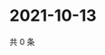 # 2021-10-13

共 0 条

<!-- BEGIN WEIBO -->
<!-- 最后更新时间 Wed Oct 13 2021 21:19:42 GMT+0800 (China Standard Time) -->

<!-- END WEIBO -->
